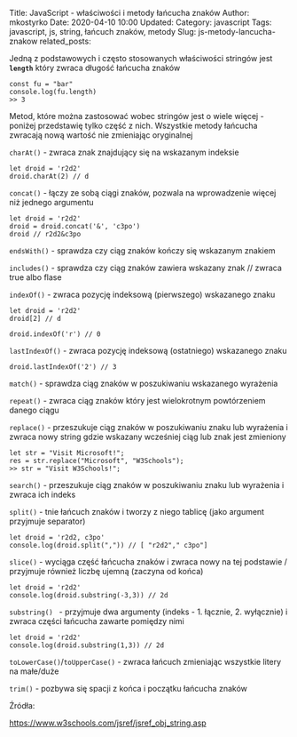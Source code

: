 Title: JavaScript - właściwości i metody łańcucha znaków
Author: mkostyrko
Date: 2020-04-10 10:00
Updated:
Category: javascript
Tags: javascript, js, string, łańcuch znaków, metody
Slug: js-metody-lancucha-znakow
related_posts: 

Jedną z podstawowych i często stosowanych właściwości stringów jest **`length`** który zwraca długość łańcucha znaków

    const fu = "bar"
    console.log(fu.length)
    >> 3

Metod, które można zastosować wobec stringów jest o wiele więcej - poniżej przedstawię tylko część z nich.
Wszystkie metody łańcucha zwracają nową wartość nie zmieniając oryginalnej

`charAt()` - zwraca znak znajdujący się na wskazanym indeksie

    let droid = 'r2d2'
    droid.charAt(2) // d

`concat()` - łączy ze sobą ciągi znaków, pozwala na wprowadzenie więcej niż jednego argumentu

    let droid = 'r2d2'
    droid = droid.concat('&', 'c3po')
    droid // r2d2&c3po

`endsWith()` - sprawdza czy ciąg znaków kończy się wskazanym znakiem

`includes()` - sprawdza czy ciąg znaków zawiera wskazany znak // zwraca true albo flase

`indexOf()` - zwraca pozycję indeksową (pierwszego) wskazanego znaku

    let droid = 'r2d2'
    droid[2] // d

    droid.indexOf('r') // 0

`lastIndexOf()` - zwraca pozycję indeksową (ostatniego) wskazanego znaku

    droid.lastIndexOf('2') // 3

`match()` - sprawdza ciąg znaków w poszukiwaniu wskazanego wyrażenia

`repeat()` - zwraca ciąg znaków który jest wielokrotnym powtórzeniem danego ciągu

`replace()`  - przeszukuje ciąg znaków w poszukiwaniu znaku lub wyrażenia i zwraca nowy string gdzie wskazany wcześniej ciąg lub znak jest zmieniony

    let str = "Visit Microsoft!";
    res = str.replace("Microsoft", "W3Schools");
    >> str = "Visit W3Schools!";

`search()` - przeszukuje ciąg znaków w poszukiwaniu znaku lub wyrażenia i zwraca ich indeks

`split()` - tnie łańcuch znaków i tworzy z niego tablicę (jako argument przyjmuje separator)

    let droid = 'r2d2, c3po'
    console.log(droid.split(",")) // [ "r2d2"," c3po"]

`slice()` - wyciąga część łańcucha znaków i zwraca nowy na tej podstawie / przyjmuje również liczbę ujemną (zaczyna od końca)

    let droid = 'r2d2'
    console.log(droid.substring(-3,3)) // 2d

`substring() ` - przyjmuje dwa argumenty (indeks - 1. łącznie, 2. wyłącznie) i zwraca części łańcucha zawarte pomiędzy nimi 

    let droid = 'r2d2'
    console.log(droid.substring(1,3)) // 2d

`toLowerCase()`/`toUpperCase()` - zwraca łańcuch zmieniając wszystkie litery na małe/duże

`trim()` - pozbywa się spacji z końca i początku łańcucha znaków


Źródła:

https://www.w3schools.com/jsref/jsref_obj_string.asp
